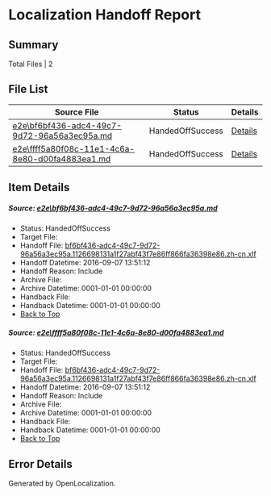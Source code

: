 # <a name='report-top'></a> Localization Handoff Report

## Summary
 Total Files | 2

## File List
 Source File | Status | Details 
 ----------- | ------ | ------- 
 [e2e\bf6bf436-adc4-49c7-9d72-96a56a3ec95a.md](https://github.com/OpenLocalizationTestOrg/ol-test0/blob/8a6afa43e2d02990010dff88c76c3043d6a140c2/e2e/bf6bf436-adc4-49c7-9d72-96a56a3ec95a.md) | HandedOffSuccess | [Details](#0c967376b28237d7ddfc71e5caa7ac0c36e7dbb11)
 [e2e\ffff5a80f08c-11e1-4c6a-8e80-d00fa4883ea1.md](https://github.com/OpenLocalizationTestOrg/ol-test0/blob/8a6afa43e2d02990010dff88c76c3043d6a140c2/e2e/ffff5a80f08c-11e1-4c6a-8e80-d00fa4883ea1.md) | HandedOffSuccess | [Details](#0c967376b28237d7ddfc71e5caa7ac0c36e7dbb12)

## Item Details
##### <a name='0c967376b28237d7ddfc71e5caa7ac0c36e7dbb11'></a> Source: [e2e\bf6bf436-adc4-49c7-9d72-96a56a3ec95a.md](https://github.com/OpenLocalizationTestOrg/ol-test0/blob/8a6afa43e2d02990010dff88c76c3043d6a140c2/e2e/bf6bf436-adc4-49c7-9d72-96a56a3ec95a.md)
* Status: HandedOffSuccess
* Target File: 
* Handoff File: [bf6bf436-adc4-49c7-9d72-96a56a3ec95a.1126698131a1f27abf43f7e86ff866fa36398e86.zh-cn.xlf](https://github.com/OpenLocalizationTestOrg/ol-test0-handoff/blob/5227d1543a1d1fcf7ae441226df7ca962b5c34d3/ol-handoff/OpenLocalizationTestOrg/ol-test0-zhcn/yuwzho/ht/bf6bf436-adc4-49c7-9d72-96a56a3ec95a.1126698131a1f27abf43f7e86ff866fa36398e86.zh-cn.xlf)
* Handoff Datetime: 2016-09-07 13:51:12
* Handoff Reason: Include
* Archive File: 
* Archive Datetime: 0001-01-01 00:00:00
* Handback File: 
* Handback Datetime: 0001-01-01 00:00:00
* [Back to Top](#report-top)

##### <a name='0c967376b28237d7ddfc71e5caa7ac0c36e7dbb12'></a> Source: [e2e\ffff5a80f08c-11e1-4c6a-8e80-d00fa4883ea1.md](https://github.com/OpenLocalizationTestOrg/ol-test0/blob/8a6afa43e2d02990010dff88c76c3043d6a140c2/e2e/ffff5a80f08c-11e1-4c6a-8e80-d00fa4883ea1.md)
* Status: HandedOffSuccess
* Target File: 
* Handoff File: [bf6bf436-adc4-49c7-9d72-96a56a3ec95a.1126698131a1f27abf43f7e86ff866fa36398e86.zh-cn.xlf](https://github.com/OpenLocalizationTestOrg/ol-test0-handoff/blob/5227d1543a1d1fcf7ae441226df7ca962b5c34d3/ol-handoff/OpenLocalizationTestOrg/ol-test0-zhcn/yuwzho/ht/bf6bf436-adc4-49c7-9d72-96a56a3ec95a.1126698131a1f27abf43f7e86ff866fa36398e86.zh-cn.xlf)
* Handoff Datetime: 2016-09-07 13:51:12
* Handoff Reason: Include
* Archive File: 
* Archive Datetime: 0001-01-01 00:00:00
* Handback File: 
* Handback Datetime: 0001-01-01 00:00:00
* [Back to Top](#report-top)


## Error Details

Generated by OpenLocalization.
